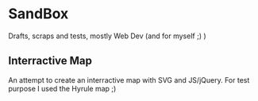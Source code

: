 # SandBox
Drafts, scraps and tests, mostly Web Dev (and for myself ;)  )

## Interractive Map
An attempt to create an interractive map with SVG and JS/jQuery. For test purpose I used the Hyrule map ;)
